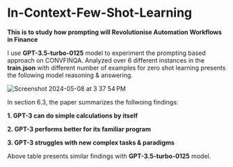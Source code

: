 # In-Context-Few-Shot-Learning
**This is to study how prompting will Revolutionise Automation Workflows in Finance**

I use **GPT-3.5-turbo-0125** model to experiment the prompting based approach on CONVFINQA. Analyzed over 6 different instances in the **train.json** with different number of examples for zero shot learning presents the following model reasoning & answering.

![Screenshot 2024-05-08 at 3 37 54 PM](https://github.com/HansikaGunasekara/In-Context-Few-Shot-Learning/assets/18283131/49216884-7de8-4720-a2b5-0a38803d7f97)

In section 6.3, the paper summarizes the follwoing findings:

**1. GPT-3 can do simple calculations by itself**

**2. GPT-3 performs better for its familiar program**

**3. GPT-3 struggles with new complex tasks & paradigms**

Above table presents similar findings with **GPT-3.5-turbo-0125** model.
